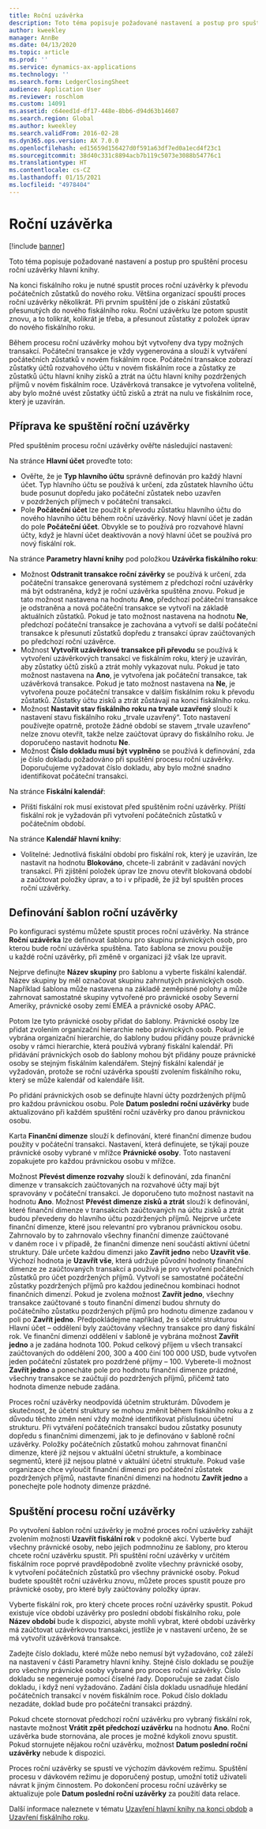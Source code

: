 ```yaml
---
title: Roční uzávěrka
description: Toto téma popisuje požadované nastavení a postup pro spuštění procesu roční uzávěrky hlavní knihy.
author: kweekley
manager: AnnBe
ms.date: 04/13/2020
ms.topic: article
ms.prod: ''
ms.service: dynamics-ax-applications
ms.technology: ''
ms.search.form: LedgerClosingSheet
audience: Application User
ms.reviewer: roschlom
ms.custom: 14091
ms.assetid: c64eed1d-df17-448e-8bb6-d94d63b14607
ms.search.region: Global
ms.author: kweekley
ms.search.validFrom: 2016-02-28
ms.dyn365.ops.version: AX 7.0.0
ms.openlocfilehash: ed15659d156427d0f591a63df7ed0a1ecd4f23c1
ms.sourcegitcommit: 38d40c331c8894acb7b119c5073e3088b54776c1
ms.translationtype: HT
ms.contentlocale: cs-CZ
ms.lasthandoff: 01/15/2021
ms.locfileid: "4978404"
---
```

# <a name="year-end-close"></a>Roční uzávěrka

[!include [banner](../includes/banner.md)]

Toto téma popisuje požadované nastavení a postup pro spuštění procesu roční uzávěrky hlavní knihy. 

Na konci fiskálního roku je nutné spustit proces roční uzávěrky k převodu počátečních zůstatků do nového roku. Většina organizací spouští proces roční uzávěrky několikrát. Při prvním spuštění jde o získání zůstatků přesunutých do nového fiskálního roku. Roční uzávěrku lze potom spustit znovu, a to tolikrát, kolikrát je třeba, a přesunout zůstatky z položek úprav do nového fiskálního roku. 

Během procesu roční uzávěrky mohou být vytvořeny dva typy možných transakcí. Počáteční transakce je vždy vygenerována a slouží k vytváření počátečních zůstatků v novém fiskálním roce. Počáteční transakce zobrazí zůstatky účtů rozvahového účtu v novém fiskálním roce a zůstatky ze zůstatků účtu hlavní knihy zisků a ztrát na účtu hlavní knihy pozdržených příjmů v novém fiskálním roce. Uzávěrková transakce je vytvořena volitelně, aby bylo možné uvést zůstatky účtů zisků a ztrát na nulu ve fiskálním roce, který je uzavírán.

## <a name="prepare-to-run-the-year-end-close"></a>Příprava ke spuštění roční uzávěrky
Před spuštěním procesu roční uzávěrky ověřte následující nastavení: 

Na stránce **Hlavní účet** proveďte toto:

-   Ověřte, že je **Typ hlavního účtu** správně definován pro každý hlavní účet. Typ hlavního účtu se používá k určení, zda zůstatek hlavního účtu bude posunut dopředu jako počáteční zůstatek nebo uzavřen v pozdržených příjmech v počáteční transakci.
-   Pole **Počáteční účet** lze použít k převodu zůstatku hlavního účtu do nového hlavního účtu během roční uzávěrky. Nový hlavní účet je zadán do pole **Počáteční účet**. Obvykle se to používá pro rozvahové hlavní účty, když je hlavní účet deaktivován a nový hlavní účet se používá pro nový fiskální rok.

Na stránce **Parametry hlavní knihy** pod položkou **Uzávěrka fiskálního roku**:

-   Možnost **Odstranit transakce roční závěrky** se používá k určení, zda počáteční transakce generovaná systémem z předchozí roční uzávěrky má být odstraněna, když je roční uzávěrka spuštěna znovu. Pokud je tato možnost nastavena na hodnotu **Ano**, předchozí počáteční transakce je odstraněna a nová počáteční transakce se vytvoří na základě aktuálních zůstatků. Pokud je tato možnost nastavena na hodnotu **Ne**, předchozí počáteční transakce je zachována a vytvoří se další počáteční transakce k přesunutí zůstatků dopředu z transakcí úprav zaúčtovaných po předchozí roční uzávěrce.
-   Možnost **Vytvořit uzávěrkové transakce při převodu** se používá k vytvoření uzávěrkových transakcí ve fiskálním roku, který je uzavírán, aby zůstatky účtů zisků a ztrát mohly vykazovat nulu. Pokud je tato možnost nastavena na **Ano**, je vytvořena jak počáteční transakce, tak uzávěrková transakce. Pokud je tato možnost nastavena na **Ne**, je vytvořena pouze počáteční transakce v dalším fiskálním roku k převodu zůstatků. Zůstatky účtu zisků a ztrát zůstávají na konci fiskálního roku.
-   Možnost **Nastavit stav fiskálního roku na trvale uzavřený** slouží k nastavení stavu fiskálního roku „trvale uzavřený“. Toto nastavení používejte opatrně, protože žádné období se stavem „trvale uzavřeno“ nelze znovu otevřít, takže nelze zaúčtovat úpravy do fiskálního roku. Je doporučeno nastavit hodnotu **Ne**.
-   Možnost **Číslo dokladu musí být vyplněno** se používá k definování, zda je číslo dokladu požadováno při spuštění procesu roční uzávěrky. Doporučujeme vyžadovat číslo dokladu, aby bylo možné snadno identifikovat počáteční transakci.

Na stránce **Fiskální kalendář**:

-   Příští fiskální rok musí existovat před spuštěním roční uzávěrky. Příští fiskální rok je vyžadován při vytvoření počátečních zůstatků v počátečním období.

Na stránce **Kalendář hlavní knihy**:

-   Volitelné: Jednotlivá fiskální období pro fiskální rok, který je uzavírán, lze nastavit na hodnotu **Blokováno**, chcete-li zabránit v zadávání nových transakcí. Při zjištění položek úprav lze znovu otevřít blokovaná období a zaúčtovat položky úprav, a to i v případě, že již byl spuštěn proces roční uzávěrky.

## <a name="define-year-end-close-templates"></a>Definování šablon roční uzávěrky
Po konfiguraci systému můžete spustit proces roční uzávěrky. Na stránce **Roční uzávěrka** lze definovat šablonu pro skupinu právnických osob, pro kterou bude roční uzávěrka spuštěna. Tato šablona se znovu použije u každé roční uzávěrky, při změně v organizaci již však lze upravit. 

Nejprve definujte **Název skupiny** pro šablonu a vyberte fiskální kalendář. Název skupiny by měl označovat skupinu zahrnutých právnických osob.  Například šablona může nastavena na základě zeměpisné polohy a může zahrnovat samostatné skupiny vytvořené pro právnické osoby Severní Ameriky, právnické osoby zemí EMEA a právnické osoby APAC. 

Potom lze tyto právnické osoby přidat do šablony. Právnické osoby lze přidat zvolením organizační hierarchie nebo právnických osob. Pokud je vybrána organizační hierarchie, do šablony budou přidány pouze právnické osoby v rámci hierarchie, která používá vybraný fiskální kalendář. Při přidávání právnických osob do šablony mohou být přidány pouze právnické osoby se stejným fiskálním kalendářem. Stejný fiskální kalendář je vyžadován, protože se roční uzávěrka spouští zvolením fiskálního roku, který se může kalendář od kalendáře lišit. 

Po přidání právnických osob se definujte hlavní účty pozdržených příjmů pro každou právnickou osobu. Pole **Datum poslední roční uzávěrky** bude aktualizováno při každém spuštění roční uzávěrky pro danou právnickou osobu. 

Karta **Finanční dimenze** slouží k definování, které finanční dimenze budou použity v počáteční transakci. Nastavení, která definujete, se týkají pouze právnické osoby vybrané v mřížce **Právnické osoby**. Toto nastavení zopakujete pro každou právnickou osobu v mřížce. 

Možnost **Převést dimenze rozvahy** slouží k definování, zda finanční dimenze v transakcích zaúčtovaných na rozvahové účty mají být spravovány v počáteční transakci. Je doporučeno tuto možnost nastavit na hodnotu **Ano**. Možnost **Převést dimenze zisků a ztrát** slouží k definování, které finanční dimenze v transakcích zaúčtovaných na účtu zisků a ztrát budou převedeny do hlavního účtu pozdržených příjmů. Nejprve určete finanční dimenze, které jsou relevantní pro vybranou právnickou osobu. Zahrnovalo by to zahrnovalo všechny finanční dimenze zaúčtované v daném roce i v případě, že finanční dimenze není součástí aktivní účetní struktury. Dále určete každou dimenzi jako **Zavřít jedno** nebo **Uzavřít vše**.  Výchozí hodnota je **Uzavřít vše**, která udržuje původní hodnoty finanční dimenze ze zaúčtovaných transakcí a používá je pro vytvoření počátečních zůstatků pro účet pozdržených příjmů. Vytvoří se samostatné počáteční zůstatky pozdržených příjmů pro každou jedinečnou kombinaci hodnot finančních dimenzí. Pokud je zvolena možnost **Zavřít jedno**, všechny transakce zaúčtované s touto finanční dimenzí budou shrnuty do počátečního zůstatku pozdržených příjmů pro hodnotu dimenze zadanou v poli po **Zavřít jedno**. Předpokládejme například, že s účetní strukturou Hlavní účet – oddělení byly zaúčtovány všechny transakce pro daný fiskální rok. Ve finanční dimenzi oddělení v šabloně je vybrána možnost **Zavřít jedno** a je zadána hodnota 100. Pokud celkový příjem u všech transakcí zaúčtovaných do oddělení 200, 300 a 400 činí 100 000 USD, bude vytvořen jeden počáteční zůstatek pro pozdržené příjmy – 100. Vyberete-li možnost **Zavřít jedno** a ponecháte pole pro hodnotu finanční dimenze prázdné, všechny transakce se zaúčtují do pozdržených příjmů, přičemž tato hodnota dimenze nebude zadána. 

Proces roční uzávěrky neodpovídá účetním strukturám. Důvodem je skutečnost, že účetní struktury se mohou změnit během fiskálního roku a z důvodu těchto změn není vždy možné identifikovat příslušnou účetní strukturu.  Při vytváření počátečních transakcí budou zůstatky posunuty dopředu s finančními dimenzemi, jak to je definováno v šabloně roční uzávěrky. Položky počátečních zůstatků mohou zahrnovat finanční dimenze, které již nejsou v aktuální účetní struktuře, a kombinace segmentů, které již nejsou platné v aktuální účetní struktuře. Pokud vaše organizace chce vyloučit finanční dimenzi pro počáteční zůstatek pozdržených příjmů, nastavte finanční dimenzi na hodnotu **Zavřít jedno** a ponechejte pole hodnoty dimenze prázdné.

## <a name="run-the-year-end-close-process"></a>Spuštění procesu roční uzávěrky
Po vytvoření šablon roční uzávěrky je možné proces roční uzávěrky zahájit zvolením možnosti **Uzavřít fiskální rok** v podokně akcí. Vyberte buď všechny právnické osoby, nebo jejich podmnožinu ze šablony, pro kterou chcete roční uzávěrku spustit. Při spuštění roční uzávěrky v určitém fiskálním roce poprvé pravděpodobně zvolíte všechny právnické osoby, k vytvoření počátečních zůstatků pro všechny právnické osoby. Pokud budete spouštět roční uzávěrku znovu, můžete proces spustit pouze pro právnické osoby, pro které byly zaúčtovány položky úprav. 

Vyberte fiskální rok, pro který chcete proces roční uzávěrky spustit. Pokud existuje více období uzávěrky pro poslední období fiskálního roku, pole **Název období** bude k dispozici, abyste mohli vybrat, které období uzávěrky má zaúčtovat uzávěrkovou transakci, jestliže je v nastavení určeno, že se má vytvořit uzávěrková transakce. 

Zadejte číslo dokladu, které může nebo nemusí být vyžadováno, což záleží na nastavení v části Parametry hlavní knihy. Stejné číslo dokladu se použije pro všechny právnické osoby vybrané pro proces roční uzávěrky. Číslo dokladu se negeneruje pomocí číselné řady. Doporučuje se zadat číslo dokladu, i když není vyžadováno. Zadání čísla dokladu usnadňuje hledání počátečních transakcí v novém fiskálním roce. Pokud číslo dokladu nezadáte, doklad bude pro počáteční transakci prázdný. 

Pokud chcete stornovat předchozí roční uzávěrku pro vybraný fiskální rok, nastavte možnost **Vrátit zpět předchozí uzávěrku** na hodnotu **Ano**. Roční uzávěrka bude stornována, ale proces je možné kdykoli znovu spustit. Pokud stornujete nějakou roční uzávěrku, možnost **Datum poslední roční uzávěrky** nebude k dispozici. 

Proces roční uzávěrky se spustí ve výchozím dávkovém režimu. Spuštění procesu v dávkovém režimu je doporučený postup, umožní totiž uživateli návrat k jiným činnostem. Po dokončení procesu roční uzávěrky se aktualizuje pole **Datum poslední roční uzávěrky** za použití data relace.

Další informace naleznete v tématu [Uzavření hlavní knihy na konci obdob](close-general-ledger-at-period-end.md) a [Uzavření fiskálního roku](tasks/close-fiscal-year.md).




